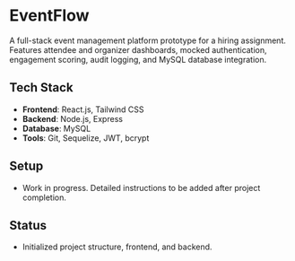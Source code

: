 # EventFlow

A full-stack event management platform prototype for a hiring assignment. Features attendee and organizer dashboards, mocked authentication, engagement scoring, audit logging, and MySQL database integration.

## Tech Stack
- **Frontend**: React.js, Tailwind CSS
- **Backend**: Node.js, Express
- **Database**: MySQL
- **Tools**: Git, Sequelize, JWT, bcrypt

## Setup
- Work in progress. Detailed instructions to be added after project completion.

## Status
- Initialized project structure, frontend, and backend.